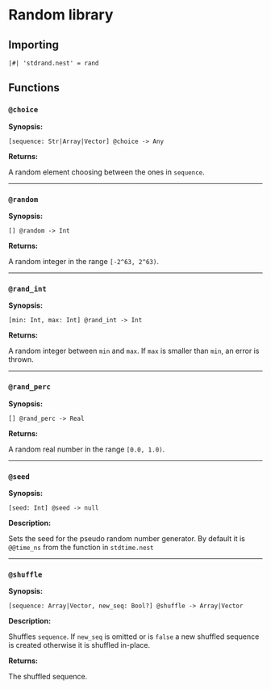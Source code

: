 # Random library

## Importing

```nest
|#| 'stdrand.nest' = rand
```

## Functions

### `@choice`

**Synopsis:**

```nest
[sequence: Str|Array|Vector] @choice -> Any
```

**Returns:**

A random element choosing between the ones in `sequence`.

---

### `@random`

**Synopsis:**

```nest
[] @random -> Int
```

**Returns:**

A random integer in the range `[-2^63, 2^63)`.

---

### `@rand_int`

**Synopsis:**

```nest
[min: Int, max: Int] @rand_int -> Int
```

**Returns:**

A random integer between `min` and `max`. If `max` is smaller than `min`, an
error is thrown.

---

### `@rand_perc`

**Synopsis:**

```nest
[] @rand_perc -> Real
```

**Returns:**

A random real number in the range `[0.0, 1.0)`.

---

### `@seed`

**Synopsis:**

```nest
[seed: Int] @seed -> null
```

**Description:**

Sets the seed for the pseudo random number generator. By default it is
`@@time_ns` from the function in `stdtime.nest`

---

### `@shuffle`

**Synopsis:**

```nest
[sequence: Array|Vector, new_seq: Bool?] @shuffle -> Array|Vector
```

**Description:**

Shuffles `sequence`. If `new_seq` is omitted or is `false` a new shuffled
sequence is created otherwise it is shuffled in-place.

**Returns:**

The shuffled sequence.

